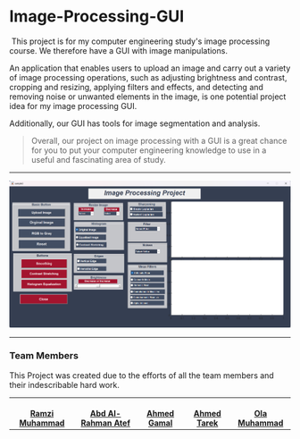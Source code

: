 # Image-Processing-GUI

​	This project is for my computer engineering study's image processing course. We therefore have a GUI with image manipulations.

An application that enables users to upload an image and carry out a variety of image processing operations, such as adjusting brightness and contrast, cropping and resizing, applying filters and effects, and detecting and removing noise or unwanted elements in the image, is one potential project idea for my image processing GUI.

Additionally, our GUI has tools for image segmentation and analysis.

> Overall, our project on image processing with a GUI is a great chance for you to put your computer engineering knowledge to use in a useful and fascinating area of study.



------

<p align="center">
  <img src="https://github.com/RamziMuhammad/Image-Processing-GUI/blob/main/Assets/Project-GIU.png" style="width:800px;"/>
</p>


------

### Team Members

This Project was created due to the efforts of all the team members and their indescribable hard work.

<table>
  <tr>
    <td align="center">
      <a href="https://github.com/RamziMuhammad">
        <img
          src="https://avatars.githubusercontent.com/u/66510024?v=4"
          width="200px;"
          alt=""
        />
        <br />
        <sub>
          <b><center>Ramzi Muhammad</b>
        </sub>
      </a>
      <br />
    </td>
    <td align="center">
      <a href="https://github.com/Abdelrahman-Atef-Elsayed">
        <img
          src="https://avatars.githubusercontent.com/u/66162676?v=4"
          width="200px;"
          alt=""
        />
        <br />
        <sub>
          <b><center>Abd Al-Rahman Atef</b>
        </sub>
      </a>
      <br />
    </td>
    <td align="center">
      <a href="https://github.com/ahmedokka29">
        <img
          src="https://avatars.githubusercontent.com/u/56696104?v=4"
          width="200px;"
          alt=""
        />
        <br />
        <sub>
          <b><center>Ahmed Gamal</b>
        </sub>
      </a>
      <br />
    </td>
    <td align="center">
      <a href="https://github.com/ahmedashour28">
        <img
          src="https://avatars.githubusercontent.com/u/66414402?v=4"
          width="200px;"
          alt=""
        />
        <br />
        <sub>
          <b><center>Ahmed Tarek</b>
        </sub>
      </a>
      <br />
    </td>
    <td align="center">
      <a href="https://github.com/Ola-Mohamed">
        <img
          src="https://avatars.githubusercontent.com/u/66176966?v=4"
          width="200px;"
          alt=""
        />
        <br />
        <sub>
          <b><center>Ola Muhammad</b>
        </sub>
      </a>
      <br />
    </td>
  </tr>
</table>




